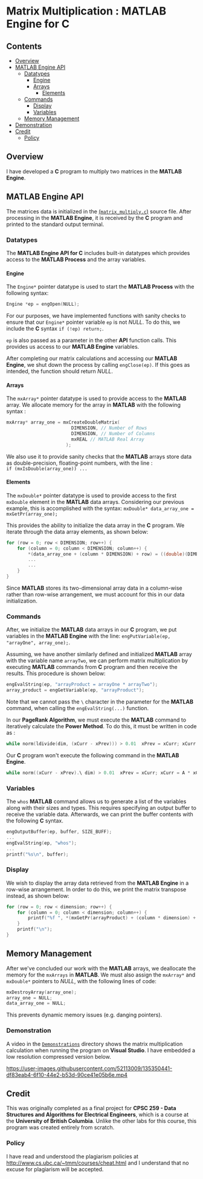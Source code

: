 # Matrix Multiplication : MATLAB Engine for C

## Contents

* [Overview](#Overview)
* [MATLAB Engine API](#MATLAB-Engine-API)
    * [Datatypes](#Datatype)
        * [Engine](#Engine)
        * [Arrays](#Arrays)
            * [Elements](#Elements)
    * [Commands](#Commands)
        * [Display](#Display)
        * [Variables](#Variables)
    * [Memory Management](#Memory-Management)
* [Demonstration](#Demonstration)
* [Credit](#Credit)
    * [Policy](#Policy)

## Overview

I have developed a **C** program to multiply two matrices in the **MATLAB Engine**.

## MATLAB Engine API

The matrices data is initialized in the [(`matrix_multiply.c`)](matrix_multiply.c) source file. After processing in the **MATLAB Engine**, it is received by the **C** program and printed to the standard output terminal.

### Datatypes

The **MATLAB Engine API for C** includes built-in datatypes which provides access to the **MATLAB Process** and the array variables.

#### Engine

The `Engine*` pointer datatype is used to start the **MATLAB Process** with the following syntax:</br>

```c
Engine *ep = engOpen(NULL);
```

For our purposes, we have implemented functions with sanity checks to ensure that our `Engine*` pointer variable `ep` is not *NULL*. To do this, we include the **C** syntax `if (!ep) return;`.

`ep` is also passed as a parameter in the other **API** function calls. This provides us access to our **MATLAB Engine** variables.

After completing our matrix calculations and accessing our **MATLAB Engine**, we shut down the process by calling `engClose(ep)`. If this goes as intended, the function should return *NULL*.

#### Arrays

The `mxArray*` pointer datatype is used to provide access to the **MATLAB** array. We allocate memory for the array in **MATLAB** with the following syntax :</br>

```c
mxArray* array_one = mxCreateDoubleMatrix(
                        DIMENSION, // Number of Rows
                        DIMENSION, // Number of Columns
                        mxREAL // MATLAB Real Array
                      );
```

We also use it to provide sanity checks that the **MATLAB** arrays store data as double-precision, floating-point numbers, with the line :</br>
`if (mxIsDouble(array_one)) ...`

#### Elements

The `mxDouble*` pointer datatype is used to provide access to the first `mxDouble` element in the **MATLAB** data arrays. Considering our previous example, this is accomplished with the syntax: `mxDouble* data_array_one = mxGetPr(array_one);`</br>

This provides the ability to initialize the data array in the **C** program. We iterate through the data array elements, as shown below:</br>

```c
for (row = 0; row < DIMENSION; row++) {
	for (column = 0; column < DIMENSION; column++) {
		*(data_array_one + (column * DIMENSION) + row) = ((double)(DIMENSION) * row) + column + 1.0;
        ...
        ...
    }
}
```

Since <b>MATLAB</b> stores its two-dimensional array data in a column-wise rather than row-wise arrangement, we must account for this in our data initialization.

### Commands

After, we initialize the **MATLAB** data arrays in our **C** program,
we put variables in the **MATLAB Engine** with the line: `engPutVariable(ep, "arrayOne", array_one);`.

Assuming, we have another similarly defined and initialized **MATLAB** array with the variable name `arrayTwo`, we can perform matrix multiplication by executing **MATLAB** commands from **C** program and then receive the results. This procedure is shown below:</br>

```c
engEvalString(ep, "arrayProduct = arrayOne * arrayTwo");
array_product = engGetVariable(ep, "arrayProduct");
```

Note that we cannot pass the `\` character in the parameter for the **MATLAB** command, when calling the `engEvalString(...)` function.

In our **PageRank Algorithm**, we must execute the **MATLAB** command to iteratively calculate the <b>Power Method</b>. To do this, it must be written in code as :</br>

```c
while norm(ldivide(dim, (xCurr - xPrev))) > 0.01  xPrev = xCurr; xCurr = A * xCurr; end;
```

Our **C** program won't execute the following command in the **MATLAB Engine**.

```c
while norm((xCurr - xPrev).\ dim) > 0.01  xPrev = xCurr; xCurr = A * xCurr; end;
```

### Variables

The `whos` **MATLAB** command allows us to generate a list of the variables along with their sizes and types. This requires specifying an output buffer to receive the variable data. Afterwards, we can print the buffer contents with the following **C** syntax.

```c
engOutputBuffer(ep, buffer, SIZE_BUFF);
...
engEvalString(ep, "whos");
...
printf("%s\n", buffer);
```

### Display

We wish to display the array data retrieved from the **MATLAB Engine** in a row-wise arrangement. In order to do this, we print the matrix transpose instead, as shown below:</br>

```c
for (row = 0; row < dimension; row++) {
	for (column = 0; column < dimension; column++) {
        printf("%f ", *(mxGetPr(arrayProduct) + (column * dimension) + row));
    }
	printf("\n");
}
```

## Memory Management

After we've concluded our work with the **MATLAB** arrays, we deallocate the memory for the `mxArrays` in **MATLAB**.
We must also assign the `mxArray*` and `mxDouble*` pointers to *NULL*, with the following lines of code:</br>

```c
mxDestroyArray(array_one);
array_one = NULL;
data_array_one = NULL;
```

This prevents dynamic memory issues (e.g. danging pointers).

### Demonstration

A video in the [`Demonstrations`](Demonstrations) directory shows the matrix multiplication calculation when running the program on <b>Visual Studio</b>. I have embedded a low resolution compressed version below.

https://user-images.githubusercontent.com/52113009/135350441-df83eab4-6f10-44e2-b53d-90ce41e05b6e.mp4

## Credit

This was originally completed as a final project for <b>CPSC 259 - Data Structures and Algorithms for Electrical Engineers</b>, which is a course at the <b>University of British Columbia</b>. Unlike the other labs for this course, this program was created entirely from scratch.

### Policy

I have read and understood the plagiarism policies at <a href = "http://www.cs.ubc.ca/~tmm/courses/cheat.html">http://www.cs.ubc.ca/~tmm/courses/cheat.html</a> and I understand that no excuse for plagiarism will be accepted.
